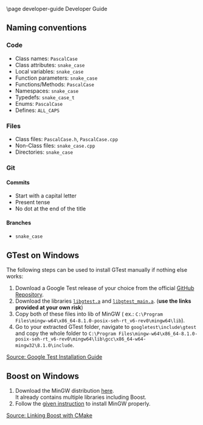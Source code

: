 \page developer-guide Developer Guide

## Naming conventions

### Code

- Class names: `PascalCase`
- Class attributes: `snake_case`
- Local variables: `snake_case`
- Function parameters: `snake_case`
- Functions/Methods: `PascalCase`
- Namespaces: `snake_case`
- Typedefs: `snake_case_t`
- Enums: `PascalCase`
- Defines: `ALL_CAPS`

### Files

- Class files: `PascalCase.h`, `PascalCase.cpp`
- Non-Class files: `snake_case.cpp`
- Directories: `snake_case`

### Git

#### Commits

- Start with a capital letter
- Present tense
- No dot at the end of the title

#### Branches

- `snake_case`

## GTest on Windows

The following steps can be used to install GTest manually if nothing else works:

1. Download a Google Test release of your choice from the
   official [GitHub Repository](https://github.com/google/googletest/).
2. Download the
   libraries [`libgtest.a`](https://drive.google.com/file/d/1N6hmXb2Ix6fvMJa3-2O6oXuaDyDnkBu6/view?usp=sharing)
   and [`libgtest_main.a`](https://drive.google.com/file/d/1wEpDVtbNIeSl22TKAJIqRLenjd2q6uM3/view?usp=sharing). (**use
   the links provided at your own risk**)
3. Copy both of these files into lib of MinGW (
   ex.: `C:\Program Files\mingw-w64\x86_64-8.1.0-posix-seh-rt_v6-rev0\mingw64\lib`).
4. Go to your extracted GTest folder, navigate to `googletest\include\gtest` and copy the whole folder
   to `C:\Program Files\mingw-w64\x86_64-8.1.0-posix-seh-rt_v6-rev0\mingw64\lib\gcc\x86_64-w64-mingw32\8.1.0\include`.

[Source: Google Test Installation Guide](https://medium.com/swlh/google-test-installation-guide-for-c-in-windows-for-visual-studio-code-2b2e66352456)

## Boost on Windows

1. Download the MinGW distribution [here](https://nuwen.net/mingw.html).  
   It already contains multiple libraries including Boost.
2. Follow the [given instruction](https://nuwen.net/mingw.html#install) to install MinGW properly.

[Source: Linking Boost with CMake](https://stackoverflow.com/questions/65357626/cmake-cannot-find-boost-on-windows)
